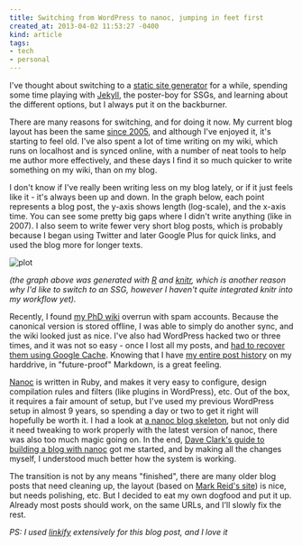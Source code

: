 ```yaml
---
title: Switching from WordPress to nanoc, jumping in feet first
created_at: 2013-04-02 11:53:27 -0400
kind: article
tags:
- tech
- personal
---
```


I've thought about switching to a [static site generator](http://www.mzlinux.org/?q=node/415) for a while, spending some time playing with [Jekyll](https://github.com/mojombo/jekyll), the poster-boy for SSGs, and learning about the different options, but I always put it on the backburner.

There are many reasons for switching, and for doing it now. My current blog layout has been the same [since 2005](http://web.archive.org/web/20051125124447/http://www.houshuang.org/blog/), and although I've enjoyed it, it's starting to feel old. I've also spent a lot of time writing on my wiki, which runs on localhost and is synced online, with a number of neat tools to help me author more effectively, and these days I find it so much quicker to write something on my wiki, than on my blog.

I don't know if I've really been writing less on my blog lately, or if it just feels like it - it's always been up and down. In the graph below, each point represents a blog post, the y-axis shows length (log-scale), and the x-axis time. You can see some pretty big gaps where I didn't write anything (like in 2007). I also seem to write fewer very short blog posts, which is probably because I began using Twitter and later Google Plus for quick links, and used the blog more for longer texts.

![plot](http://i.imgur.com/l2I3Xll.png)

*(the graph above was generated with [R](http://www.r-project.org/) and [knitr](https://github.com/yihui/knitr), which is another reason why I'd like to switch to an SSG, however I haven't quite integrated knitr into my workflow yet).*

Recently, I found [my PhD wiki](http://reganmian.net/wiki/start) overrun with spam accounts. Because the canonical version is stored offline, I was able to simply do another sync, and the wiki looked just as nice. I've also had WordPress hacked two or three times, and it was not so easy - once I lost all my posts, and [had to recover them using Google Cache](http://reganmian.net/blog/2009/01/11/how-to-restore-your-hacked-wordpress-database-from-google-cache-through-ruby). Knowing that I have [my entire post history](https://github.com/houshuang/blog/tree/master/content/posts) on my harddrive, in "future-proof" Markdown, is a great feeling.

[Nanoc](http://nanoc.ws/) is written in Ruby, and makes it very easy to configure, design compilation rules and filters (like plugins in WordPress), etc. Out of the box, it requires a fair amount of setup, but I've used my previous WordPress setup in almost 9 years, so spending a day or two to get it right will hopefully be worth it. I had a look at [a nanoc blog skeleton](https://github.com/mgutz/nanoc3_blog), but not only did it need tweaking to work properly with the latest version of nanoc, there was also too much magic going on. In the end, [Dave Clark's guide to building a blog with nanoc](http://clarkdave.net/2012/02/building-a-static-blog-with-nanoc/) got me started, and by making all the changes myself, I understood much better how the system is working.

The transition is not by any means "finished", there are many older blog posts that need cleaning up, the layout (based on [Mark Reid's site](http://mark.reid.name/blog/)) is nice, but needs polishing, etc. But I decided to eat my own dogfood and put it up. Already most posts should work, on the same URLs, and I'll slowly fix the rest.

*PS: I used [linkify](http://reganmian.net/blog/2013/03/28/link-helper-for-markdown-using-google-chrome-history-and-other-sources) extensively for this blog post, and I love it*
